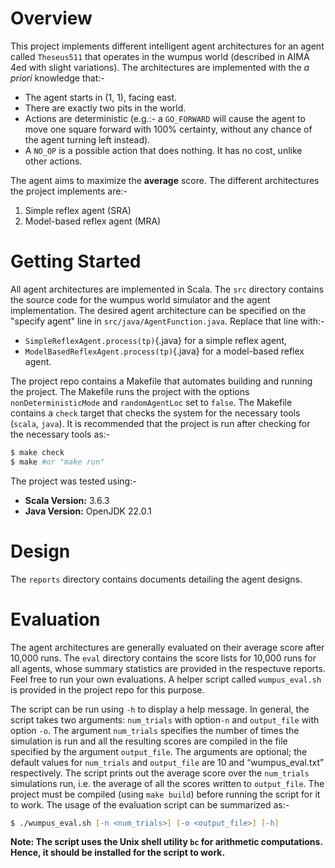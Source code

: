 # Overview

This project implements different intelligent agent architectures for an agent called `Theseus511` that operates in the wumpus world (described in AIMA 4ed with slight variations). The architectures are implemented with the *a priori* knowledge that:-

+ The agent starts in (1, 1), facing east.
+ There are exactly two pits in the world.
+ Actions are deterministic (e.g.:- a `GO_FORWARD` will cause the agent to move one square forward with 100% certainty, without any chance of the agent turning left instead).
+ A `NO_OP` is a possible action that does nothing. It has no cost, unlike other actions.

The agent aims to maximize the **average** score. The different architectures the project implements are:-

1. Simple reflex agent (SRA)
2. Model-based reflex agent (MRA) 

# Getting Started

All agent architectures are implemented in Scala. The `src` directory contains the source code for the wumpus world simulator and the agent implementation. The desired agent architecture can be specified on the "specify agent" line in `src/java/AgentFunction.java`. Replace that line with:-

+ `SimpleReflexAgent.process(tp)`{.java} for a simple reflex agent,
+ `ModelBasedReflexAgent.process(tp)`{.java} for a model-based reflex agent.

The project repo contains a Makefile that automates building and running the project. The Makefile runs the project with the options `nonDeterministicMode` and `randomAgentLoc` set to `false`. The Makefile contains a `check` target that checks the system for the necessary tools (`scala`, `java`). It is recommended that the project is run after checking for the necessary tools as:-

```zsh
$ make check
$ make #or "make run"
```

The project was tested using:-

+ **Scala Version:** 3.6.3
+ **Java Version:** OpenJDK 22.0.1

# Design

The `reports` directory contains documents detailing the agent designs.

# Evaluation

The agent architectures are generally evaluated on their average score after 10,000 runs. The `eval` directory contains the score lists for 10,000 runs for all agents, whose summary statistics are provided in the respectuve reports. Feel free to run your own evaluations. A helper script called `wumpus_eval.sh` is provided in the project repo for this purpose.

The script can be run using `-h` to display a help message. In general, the script takes two arguments: `num_trials` with option`-n` and `output_file` with option `-o`. The argument `num_trials` specifies the number of times the simulation is run and all the resulting scores are compiled in the file specified by the argument `output_file`. The arguments are optional; the default values for `num_trials` and `output_file` are 10 and “wumpus_eval.txt” respectively. The script prints out the average score over the `num_trials` simulations run, i.e. the average of all the scores written to `output_file`. The project must be compiled (using `make build`) before running the script for it to work. The usage of the evaluation script can be summarized as:-

```zsh
$ ./wumpus_eval.sh [-n <num_trials>] [-o <output_file>] [-h]
```

**Note: The script uses the Unix shell utility `bc` for arithmetic computations. Hence, it should be installed for the script to work.**
